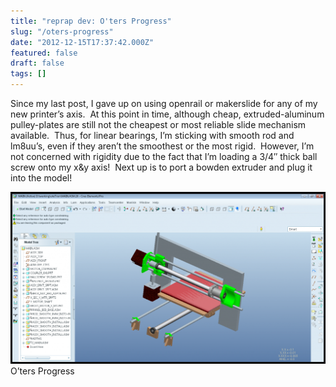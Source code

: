 ```yaml
---
title: "reprap dev: O'ters Progress"
slug: "/oters-progress"
date: "2012-12-15T17:37:42.000Z"
featured: false
draft: false
tags: []
---
```


Since my last post, I gave up on using openrail or makerslide for any of my new printer’s axis.  At this point in time, although cheap, extruded-aluminum pulley-plates are still not the cheapest or most reliable slide mechanism available.  Thus, for linear bearings, I’m sticking with smooth rod and lm8uu’s, even if they aren’t the smoothest or the most rigid.  However, I’m not concerned with rigidity due to the fact that I’m loading a 3/4″ thick ball screw onto my x&y axis!  Next up is to port a bowden extruder and plug it into the model!

[![O'ters Progress](./images/oteeProgress-1024x559.png "O'ters Progress")](http://static.cdaringe.com/archive/2012/12/oteeProgress.png) O’ters Progress
